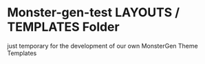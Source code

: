 # Monster-gen-test LAYOUTS / TEMPLATES Folder

just temporary for the development of our own MonsterGen Theme Templates
